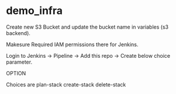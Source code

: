 # demo_infra

Create new S3 Bucket and update the bucket name in variables (s3 backend).

Makesure Required IAM permissions there for Jenkins.

Login to Jenkins -> Pipeline -> Add this repo -> Create below choice parameter.

OPTION

Choices are 
plan-stack
create-stack
delete-stack
